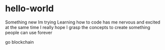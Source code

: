 # hello-world
Something new Im trying
Learning how to code has me nervous and excited at the same time
I really hope I grasp the concepts to create something people can use forever

go blockchain
